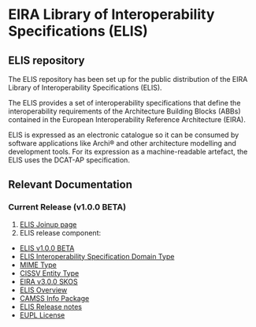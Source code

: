 # EIRA Library of Interoperability Specifications (ELIS)

## ELIS repository
The ELIS repository has been set up for the public distribution of the EIRA Library of Interoperability Specifications (ELIS). 

The ELIS provides a set of interoperability specifications that define the interoperability requirements of the Architecture Building Blocks (ABBs) contained in the European Interoperability Reference Architecture (EIRA). 

ELIS is expressed as an electronic catalogue so it can be consumed by software applications like Archi® and other architecture modelling and development tools. For its expression as a machine-readable artefact, the ELIS uses the DCAT-AP specification.

## Relevant Documentation
### Current Release (v1.0.0 BETA)

1. [ELIS Joinup page](https://joinup.ec.europa.eu/collection/common-assessment-method-standards-and-specifications-camss/about)
2. ELIS release component:
* [ELIS v1.0.0 BETA](https://github.com/isa-camss/ELIS/blob/master/elis-v1.0.0%20BETA-catalog.ttl)
* [ELIS Interoperability Specification Domain Type](https://github.com/isa-camss/ELIS/blob/master/ELIS-InteroperabilitySpecificationDomainType.ttl)
* [MIME Type](https://github.com/isa-camss/ELIS/blob/master/MIMEType.ttl)
* [CISSV Entity Type](https://github.com/isa-camss/ELIS/blob/master/CISSV-EntityType.ttl)
* [EIRA v3.0.0 SKOS](https://github.com/isa-camss/ELIS/blob/master/EIRA_v3_0_0_SKOS.rdf)
* [ELIS Overview](https://github.com/isa-camss/ELIS/blob/master/ELIS%20v1.0.0%20Overview.pdf)
* [CAMSS Info Package](https://github.com/isa-camss/ELIS/blob/master/CAMSS_info%20v4.pdf)
* [ELIS Release notes](https://github.com/isa-camss/ELIS/blob/master/ELIS%20Release%20notes%20v1.0.0.pdf)
* [EUPL License](https://github.com/isa-camss/ELIS/blob/master/EUPL%20v1.2.pdf)
  
